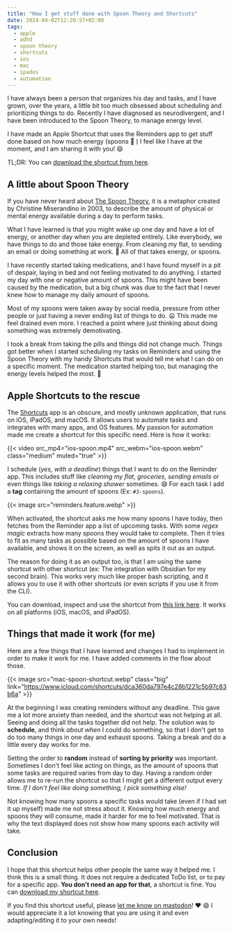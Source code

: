 ```yaml
---
title: "How I get stuff done with Spoon Theory and Shortcuts"
date: 2024-04-02T12:20:57+02:00
tags:
  - apple
  - adhd
  - spoon theory
  - shortcuts
  - ios
  - mac
  - ipados
  - automation
---
```

I have always been a person that organizes his day and tasks, and I have
grown, over the years, a little bit too much obsessed about scheduling and
prioritizing things to do. Recently I have diagnosed as neurodivergent,
and I have been introduced to the Spoon Theory, to manage energy level.

I have made an Apple Shortcut that uses the Reminders app to get stuff done
based on how much energy (spoons :spoon: ) I feel like I have at the moment,
and I am sharing it with you! :smile:

<!--more-->
TL;DR: You can [download the shortcut from here](https://www.icloud.com/shortcuts/dca360da797e4c28b1221c5b97c83b6a).

## A little about Spoon Theory
If you have never heard about [The Spoon Theory](https://en.wikipedia.org/wiki/Spoon_theory), 
it is a metaphor created by Christine Miserandino in 2003, to describe the
amount of physical or mental energy available during a day to perform tasks.

What I have learned is that you might wake up one day and have a lot of energy,
or another day when you are depleted entirely. Like everybody, we have things
to do and those take energy. From cleaning my flat, to sending an email or
doing something at work. :spoon: All of that takes energy, or spoons.

I have recently started taking medications, and I have found myself in a
pit of despair, laying in bed and not feeling motivated to do anything. I
started my day with one or negative amount of spoons. This might have been
caused by the medication, but a big chunk was due to the fact that I never
knew how to manage my daily amount of spoons.

Most of my spoons were taken away by social media, pressure from other people
or just having a never ending list of things to do. :frowning: This made me
feel drained even more. I reached a point where just thinking about doing
something was extremely demotivating.

I took a break from taking the pills and things did not change much. Things
got better when I started scheduling my tasks on Reminders and using the
Spoon Theory with my handy Shortcuts that would tell me what I can do on a
specific moment. The medication started helping too, but managing the energy
levels helped the most. :tada:

## Apple Shortcuts to the rescue
The [Shortcuts](https://apps.apple.com/us/app/shortcuts/id915249334) app is an 
obscure, and mostly unknown application, that runs on iOS, iPadOS, and macOS. 
It allows users to automate tasks and integrates with many apps, and OS 
features. My passion for automation made me create a shortcut for this specific
need. Here is how it works:

{{< video src_mp4="ios-spoon.mp4" src_webm="ios-spoon.webm" class="medium" muted="true" >}}

I schedule (_yes, with a deadline_) things that I want to do on the Reminder
app.  This includes stuff like _cleaning my flat_, _groceries_, _sending
emails_ or even things like _taking a relaxing shower_ sometimes. :sweat_smile:
For each task I add a **tag** containing the amount of spoons (Ex: `#3-spoons`).

{{< image src="reminders.feature.webp" >}}

When activated, the shortcut asks me how many spoons I have today, then
fetches from the Reminder app a list of upcoming tasks. With some _regex magic_
extracts how many spoons they would take to complete. Then
it tries to fit as many tasks as possible based on the amount of spoons I have
available, and shows it on the screen, as well as spits it out as an output.

The reason for doing it as an output too, is that I am using the same shortcut
with other shortcut (ex: The integration with Obsidian for my second brain).
This works very much like proper bash scripting, and it allows you to use it
with other shortcuts (or even scripts if you use it from the CLI).

You can download, inspect and use the shortcut from [this link
here](https://www.icloud.com/shortcuts/dca360da797e4c28b1221c5b97c83b6a).
It works on all platforms (iOS, macOS, and iPadOS).

## Things that made it work (for me)
Here are a few things that I have learned and changes I had to implement in
order to make it work for me. I have added comments in the flow about those.

{{< image src="mac-spoon-shortcut.webp" class="big"
link="https://www.icloud.com/shortcuts/dca360da797e4c28b1221c5b97c83b6a" >}}

At the beginning I was creating reminders without any deadline. This gave
me a lot more anxiety than needed, and the shortcut was not helping at all. 
Seeing and doing all the tasks together did not help. 
The solution was to **schedule**, and think _about when_ I could do something, 
so that I don't get to do too many things in one day and exhaust spoons.
Taking a break and do a little every day works for me.

Setting the order to **random** instead of **sorting by priority** was
important. Sometimes I don't feel like acting on things, as the amount of
spoons that some tasks are required varies from day to day. Having a random
order allows me to re-run the shortcut so that I might get a different output 
every time. _If I don't feel like doing something, I pick something else!_

Not knowing how many spoons a specific tasks would take (even if I had set
it up myself) made me not stress about it. Knowing how much energy and spoons
they will consume, made it harder for me to feel motivated. That is why the
text displayed does not show how many spoons each activity will take.

## Conclusion
I hope that this shortcut helps other people the same way it helped
me. I think this is a small thing. It does not require a dedicated
ToDo list, or to pay for a specific app. **You don't need an app
for that**, a shortcut is fine. You can [download my shortcut here](https://www.icloud.com/shortcuts/dca360da797e4c28b1221c5b97c83b6a).

If you find this shortcut useful, please [let me know on mastodon](https://mastodon.social/@koalalorenzo)! 
:heart: :smile: I would appreciate it a lot knowing that you are using it 
and even adapting/editing it to your own needs!
